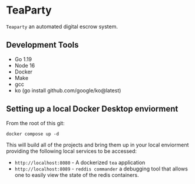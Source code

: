 # TeaParty

`Teaparty` an automated digital escrow system.

## Development Tools
 * Go 1.19
 * Node 16
 * Docker
 * Make
 * gcc
 * ko (go install github.com/google/ko@latest)

## Setting up a local Docker Desktop enviorment

From the root of this git:
```
docker compose up -d
```
This will build all of the projects and bring them up in your local enviorment providing the following local services to be accessed:

* `http://localhost:8080` - A dockerized `tea` application
* `http://localhost:8089` - `reddis commander` a debugging tool that allows one to easily view the state of the redis containers.



